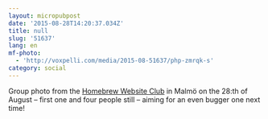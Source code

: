 ```yaml
---
layout: micropubpost
date: '2015-08-28T14:20:37.034Z'
title: null
slug: '51637'
lang: en
mf-photo:
  - 'http://voxpelli.com/media/2015-08-51637/php-zmrqk-s'
category: social
---
```

Group photo from the [Homebrew Website Club](http://indiewebcamp.com/Homebrew_Website_Club) in Malmö on the 28:th of August – first one and four people still – aiming for an even bugger one next time!
